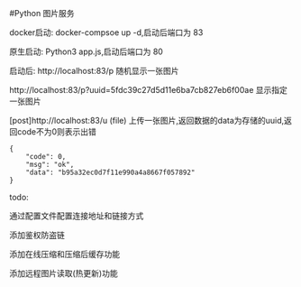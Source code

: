#Python 图片服务


docker启动: docker-compsoe up -d,启动后端口为 83

原生启动: Python3 app.js,启动后端口为 80

启动后:
http://localhost:83/p  随机显示一张图片

http://localhost:83/p?uuid=5fdc39c27d5d11e6ba7cb827eb6f00ae 显示指定一张图片

[post]http://localhost:83/u (file) 上传一张图片,返回数据的data为存储的uuid,返回code不为0则表示出错

```
{
    "code": 0,
    "msg": "ok",
    "data": "b95a32ec0d7f11e990a4a8667f057892"
}
```

todo:

通过配置文件配置连接地址和链接方式

添加鉴权防盗链

添加在线压缩和压缩后缓存功能

添加远程图片读取(热更新)功能
